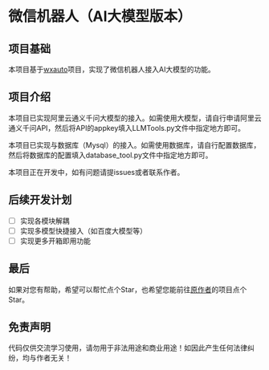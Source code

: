 # 微信机器人（AI大模型版本）

## 项目基础
本项目基于[wxauto](https://github.com/cluic/wxauto/tree/WeChat3.9.8)项目，实现了微信机器人接入AI大模型的功能。

## 项目介绍
本项目已实现阿里云通义千问大模型的接入。如需使用大模型，请自行申请阿里云通义千问API，然后将API的appkey填入LLMTools.py文件中指定地方即可。

本项目已实现与数据库（Mysql）的接入。如需使用数据库，请自行配置数据库，然后将数据库的配置填入database_tool.py文件中指定地方即可。

本项目正在开发中，如有问题请提issues或者联系作者。

## 后续开发计划
- [ ] 实现各模块解耦
- [ ] 实现多模型快捷接入（如百度大模型等）
- [ ] 实现更多开箱即用功能

## 最后
如果对您有帮助，希望可以帮忙点个Star，也希望您能前往[原作者](https://github.com/cluic/wxauto/tree/WeChat3.9.8)的项目点个Star。

## 免责声明
代码仅供交流学习使用，请勿用于非法用途和商业用途！如因此产生任何法律纠纷，均与作者无关！



